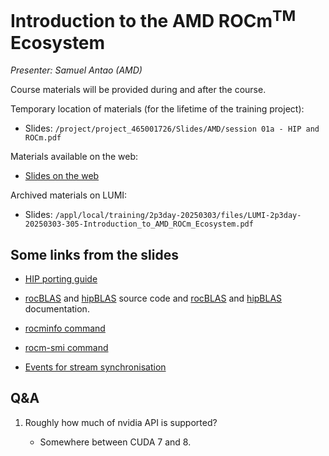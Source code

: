 # Introduction to the AMD ROCm<sup>TM</sup> Ecosystem

<!-- Cannot do in full italics as the ã is misplaced which is likely an mkdocs bug. -->
*Presenter: Samuel Antao (AMD)*

Course materials will be provided during and after the course.

<!--
<video src="https://462000265.lumidata.eu/2p3day-20250303/recordings/305-Introduction_to_AMD_ROCm_Ecosystem.mp4" controls="controls"></video>
-->

Temporary location of materials (for the lifetime of the training project):

-   Slides: `/project/project_465001726/Slides/AMD/session 01a - HIP and ROCm.pdf`

Materials available on the web:

-   [Slides on the web](https://462000265.lumidata.eu/2p3day-20250303/files/LUMI-2p3day-20250303-305-Introduction_to_AMD_ROCm_Ecosystem.pdf)

<!--
-    [Extra slides on HIP optimisation not discussed in the talk](https://462000265.lumidata.eu/2p3day-20250303/files/LUMI-2p3day-20250303-305_Extra_HIP_Optimization.pdf)
-->

Archived materials on LUMI:

-   Slides: `/appl/local/training/2p3day-20250303/files/LUMI-2p3day-20250303-305-Introduction_to_AMD_ROCm_Ecosystem.pdf`

<!--
-   Extra slides: `/appl/local/training/2p3day-20250303/files/LUMI-2p3day-20250303-305_Extra_HIP_Optimization.pdf`

-   Recording: `/appl/local/training/2p3day-20250303/recordings/305-Introduction_to_AMD_ROCm_Ecosystem.mp4`
-->

## Some links from the slides

-   [HIP porting guide](https://github.com/ROCm/HIP/blob/amd-staging/docs/how-to/hip_porting_guide.md)

-   [rocBLAS](https://github.com/ROCm/rocBLAS) and
    [hipBLAS](https://github.com/ROCm/hipBLAS) source code and
    [rocBLAS](https://rocm.docs.amd.com/projects/rocBLAS/en/latest/index.html) and
    [hipBLAS](https://rocm.docs.amd.com/projects/hipBLAS/en/latest/) documentation.

-   [rocminfo command](https://github.com/ROCm/rocminfo)

-   [rocm-smi command](https://github.com/ROCm/rocm_smi_lib/tree/master/python_smi_tools)

-   [Events for stream synchronisation](https://rocm.docs.amd.com/projects/HIP/en/latest/.doxygen/docBin/html/group___event.html)

## Q&A

1.  Roughly how much of nvidia API is supported?

    -   Somewhere between CUDA 7 and 8. 


